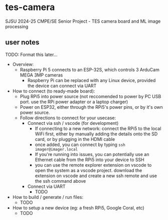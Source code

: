 # tes-camera
SJSU 2024-25 CMPE/SE Senior Project - TES camera board and ML image processing

## user notes
TODO: Format this later...
- Overview:
  - Raspberry Pi 5 connects to an ESP-32S, which controls 3 ArduCam MEGA 3MP cameras
    - Raspberry Pi can be replaced with any Linux device, provided the device can connect via UART
- How to connect (to ready-made board):
  - Plug RPi5 into power source (not reccomended to power by PC USB port. use the RPi power adapter or a laptop charger)
  - Power on ESP32, either through the RPi5's power pins, or by it's own power source.
  - Follow directions to connect for your usecase:
    - Connect via ssh / vscode (for development)
      - If connecting to a new network: connect the RPi5 to the local WiFi first, either by manually adding the details onto the SD card, or by plugging in the HDMI cable
      - once added, you can connect by typing `ssh imager@imager.local`
      - If you're running into issues, you can potentially use an Ethernet cable from the RPi5 into your device to SSH
      - you can use the remote explorer extension on vscode to open the system as a vscode project. download the extension on vscode and create a new ssh remote and use the ssh command above
    - Connect via UART
      - TODO
- How to build / generate / run files:
  - TODO
- How to setup a new device (eg: a fresh RPi5, Google Coral, etc)
  - TODO
